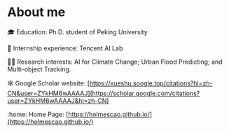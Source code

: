 # About me

:mortar_board: Education: Ph.D. student of Peking University

:briefcase: Internship experience: Tencent AI Lab

:man_scientist: Research interests: AI for Climate Change; Urban Flood Predicting; and Multi-object Tracking.

:spider_web: Google Scholar website: [https://xueshu.soogle.top/citations?hl=zh-CN&user=ZYkHM6wAAAAJ](https://scholar.google.com/citations?user=ZYkHM6wAAAAJ&hl=zh-CN)

:home: Home Page: [https://holmescao.github.io/](https://holmescao.github.io/)
